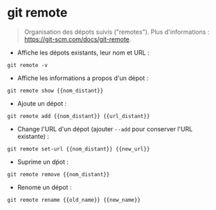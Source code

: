 # git remote

> Organisation des dépots suivis ("remotes").
> Plus d'informations : <https://git-scm.com/docs/git-remote>.

- Affiche les dépots existants, leur nom et URL :

`git remote -v`

- Affiche les informations a propos d'un dépot :

`git remote show {{nom_distant}}`

- Ajoute un dépot :

`git remote add {{nom_distant}} {{url_distant}}`

- Change l'URL d'un dépot (ajouter `--add` pour conserver l'URL existante) :

`git remote set-url {{nom_distant}} {{new_url}}`

- Suprime un dṕot :

`git remote remove {{nom_distant}}`

- Renome un dépot :

`git remote rename {{old_name}} {{new_name}}`
